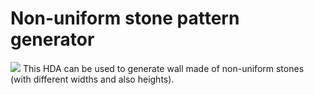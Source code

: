 # Non-uniform stone pattern generator
![](https://trandzik.com/assets/images/stones/pattern.jpg)
This HDA can be used to generate wall made of non-uniform stones (with different widths and also heights).